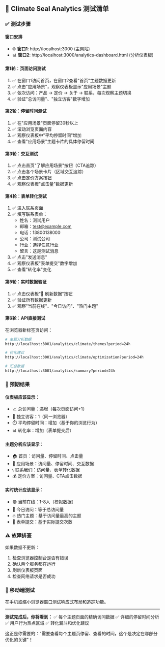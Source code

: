 ## 🧪 Climate Seal Analytics 测试清单

### ✅ 测试步骤

#### **窗口安排**
- 🌐 **窗口1**: http://localhost:3000 (主网站)
- 📊 **窗口2**: http://localhost:3000/analytics-dashboard.html (分析仪表板)

#### **第1轮：页面访问测试**
1. ✅ 在窗口1访问首页，在窗口2查看"首页"主题数据更新
2. ✅ 点击"应用场景"，观察仪表板显示"应用场景"主题
3. ✅ 依次访问：产品 → 定价 → 关于 → 联系，每次观察主题切换
4. ✅ 验证"总访问量"、"独立访客"数字增加

#### **第2轮：停留时间测试**
1. ✅ 在"应用场景"页面停留30秒以上
2. ✅ 滚动浏览页面内容
3. ✅ 观察仪表板中"平均停留时间"增加
4. ✅ 查看"应用场景"主题卡片的具体停留时间

#### **第3轮：交互测试**
1. ✅ 点击首页"了解应用场景"按钮（CTA追踪）
2. ✅ 点击各个场景卡片（区域交互追踪）
3. ✅ 点击定价方案按钮
4. ✅ 观察仪表板"点击量"数据更新

#### **第4轮：表单转化测试**
1. ✅ 进入联系页面
2. ✅ 填写联系表单：
   - 姓名：测试用户
   - 邮箱：test@example.com  
   - 电话：13800138000
   - 公司：测试公司
   - 行业：选择任意行业
   - 留言：这是测试消息
3. ✅ 点击"发送消息"
4. ✅ 观察仪表板"表单提交"数字增加
5. ✅ 查看"转化率"变化

#### **第5轮：实时数据验证**
1. ✅ 点击仪表板"🔄 刷新数据"按钮
2. ✅ 验证所有数据更新
3. ✅ 观察"当前在线"、"今日访问"、"热门主题"

#### **第6轮：API直接测试**
在浏览器新标签页访问：
```bash
# 主题分析数据
http://localhost:3001/analytics/climate/themes?period=24h

# 优化建议
http://localhost:3001/analytics/climate/optimization?period=24h

# 汇总数据  
http://localhost:3001/analytics/summary?period=24h
```

### 🎯 预期结果

#### **仪表板应该显示：**
- 📈 总访问量：递增（每次页面访问+1）
- 👥 独立访客：1（同一浏览器）
- ⏱️ 平均停留时间：增加（基于你的浏览行为）
- 📊 转化率：增加（表单提交后）

#### **主题分析应该显示：**
- 🏠 首页：访问量、停留时间、点击量
- 🎯 应用场景：访问量、停留时间、交互数据
- 📞 联系我们：访问量、表单转化数据
- 💰 定价方案：访问量、CTA点击数据

#### **实时统计应该显示：**
- 🟢 当前在线：1-8人（模拟数据）
- 📅 今日访问：等于总访问量
- 🔥 热门主题：基于访问量最高的主题
- 📝 表单提交：基于实际提交次数

### ⚠️ 故障排查

如果数据不更新：
1. 检查浏览器控制台是否有错误
2. 确认两个服务都在运行
3. 刷新仪表板页面
4. 检查网络请求是否成功

### 📱 移动端测试
在手机或缩小浏览器窗口测试响应式布局和追踪功能。

---

**测试完成后，你将看到：**
✅ 每个主题页面的精确访问数据
✅ 详细的停留时间分析  
✅ 用户行为热点区域
✅ 转化漏斗和优化建议

这正是你需要的："需要查看每个主题页停留、查看的时间，这个是决定在哪部分优化的关键"！